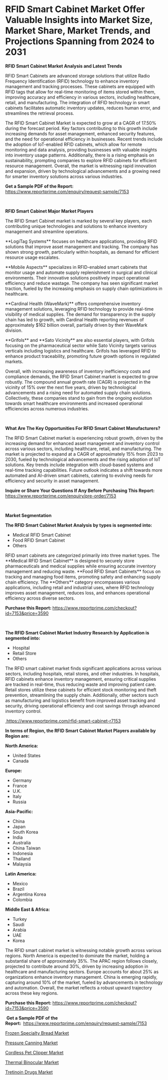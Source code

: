 <p><h1>RFID Smart Cabinet Market Offer Valuable Insights into Market Size, Market Share, Market Trends, and Projections Spanning from 2024 to 2031</h1></p><p><strong>RFID Smart Cabinet Market Analysis and Latest Trends</strong></p>
<p><p>RFID Smart Cabinets are advanced storage solutions that utilize Radio Frequency Identification (RFID) technology to enhance inventory management and tracking processes. These cabinets are equipped with RFID tags that allow for real-time monitoring of items stored within them, improving accuracy and efficiency in various sectors, including healthcare, retail, and manufacturing. The integration of RFID technology in smart cabinets facilitates automatic inventory updates, reduces human error, and streamlines the retrieval process.</p><p>The RFID Smart Cabinet Market is expected to grow at a CAGR of 17.50% during the forecast period. Key factors contributing to this growth include increasing demands for asset management, enhanced security features, and the need for operational efficiency in businesses. Recent trends include the adoption of IoT-enabled RFID cabinets, which allow for remote monitoring and data analysis, providing businesses with valuable insights into inventory usage patterns. Additionally, there is a rising emphasis on sustainability, prompting companies to explore RFID cabinets for efficient resource management. Overall, the market is witnessing rapid innovation and expansion, driven by technological advancements and a growing need for smarter inventory solutions across various industries.</p></p>
<p><strong>Get a Sample PDF of the Report:&nbsp;</strong> <a href="https://www.reportprime.com/enquiry/request-sample/7153">https://www.reportprime.com/enquiry/request-sample/7153</a></p>
<p>&nbsp;</p>
<p><strong>RFID Smart Cabinet Major Market Players</strong></p>
<p><p>The RFID Smart Cabinet market is marked by several key players, each contributing unique technologies and solutions to enhance inventory management and streamline operations. </p><p>**LogiTag Systems** focuses on healthcare applications, providing RFID solutions that improve asset management and tracking. The company has shown strong growth, particularly within hospitals, as demand for efficient resource usage escalates. </p><p>**Mobile Aspects** specializes in RFID-enabled smart cabinets that monitor usage and automate supply replenishment in surgical and clinical environments. Their innovative solutions positively impact operational efficiency and reduce wastage. The company has seen significant market traction, fueled by the increasing emphasis on supply chain optimizations in healthcare.</p><p>**Cardinal Health (WaveMark)** offers comprehensive inventory management solutions, leveraging RFID technology to provide real-time visibility of medical supplies. The demand for transparency in the supply chain has led to growth, with Cardinal Health reporting revenues of approximately $162 billion overall, partially driven by their WaveMark division.</p><p>**Grifols** and **Sato Vicinity** are also essential players, with Grifols focusing on the pharmaceutical sector while Sato Vicinity targets various verticals including logistics and healthcare. Grifols has leveraged RFID to enhance product traceability, promoting future growth options in regulated markets.</p><p>Overall, with increasing awareness of inventory inefficiency costs and compliance demands, the RFID Smart Cabinet market is expected to grow robustly. The compound annual growth rate (CAGR) is projected in the vicinity of 15% over the next five years, driven by technological advancements and a rising need for automated supply chain solutions. Collectively, these companies stand to gain from the ongoing evolution towards smart healthcare environments and increased operational efficiencies across numerous industries.</p></p>
<p>&nbsp;</p>
<p><strong>What Are The Key Opportunities For RFID Smart Cabinet Manufacturers?</strong></p>
<p><p>The RFID Smart Cabinet market is experiencing robust growth, driven by the increasing demand for enhanced asset management and inventory control across various sectors, including healthcare, retail, and manufacturing. The market is projected to expand at a CAGR of approximately 15% from 2023 to 2030, fueled by technological advancements and the rising adoption of IoT solutions. Key trends include integration with cloud-based systems and real-time tracking capabilities. Future outlook indicates a shift towards more automated and AI-driven smart cabinets, catering to evolving needs for efficiency and security in asset management.</p></p>
<p><strong>Inquire or Share Your Questions If Any Before Purchasing This Report:</strong> <a href="https://www.reportprime.com/enquiry/pre-order/7153">https://www.reportprime.com/enquiry/pre-order/7153</a></p>
<p>&nbsp;</p>
<p><strong>Market Segmentation</strong></p>
<p><strong>The RFID Smart Cabinet Market Analysis by types is segmented into:</strong></p>
<p><ul><li>Medical RFID Smart Cabinet</li><li>Food RFID Smart Cabinet</li><li>Others</li></ul></p>
<p><p>RFID smart cabinets are categorized primarily into three market types. The **Medical RFID Smart Cabinet** is designed to securely store pharmaceuticals and medical supplies while ensuring accurate inventory management and reducing waste. **Food RFID Smart Cabinets** focus on tracking and managing food items, promoting safety and enhancing supply chain efficiency. The **Others** category encompasses various applications, including retail and industrial uses, where RFID technology improves asset management, reduces loss, and enhances operational efficiency across diverse sectors.</p></p>
<p><strong>Purchase this Report:&nbsp;</strong><a href="https://www.reportprime.com/checkout?id=7153&price=3590">https://www.reportprime.com/checkout?id=7153&price=3590</a></p>
<p>&nbsp;</p>
<p><strong>The RFID Smart Cabinet Market Industry Research by Application is segmented into:</strong></p>
<p><ul><li>Hospital</li><li>Retail Store</li><li>Others</li></ul></p>
<p><p>The RFID smart cabinet market finds significant applications across various sectors, including hospitals, retail stores, and other industries. In hospitals, RFID cabinets enhance inventory management, ensuring critical supplies are tracked in real-time, thus reducing waste and improving patient care. Retail stores utilize these cabinets for efficient stock monitoring and theft prevention, streamlining the supply chain. Additionally, other sectors such as manufacturing and logistics benefit from improved asset tracking and security, driving operational efficiency and cost savings through advanced inventory control.</p></p>
<p><a href="https://www.reportprime.com/rfid-smart-cabinet-r7153">&nbsp;https://www.reportprime.com/rfid-smart-cabinet-r7153</a></p>
<p><strong>In terms of Region, the RFID Smart Cabinet Market Players available by Region are:</strong></p>
<p>
    <p> <strong> North America: </strong>
        <ul>
            <li>United States</li>
            <li>Canada</li>
        </ul>
        </p> 
    <p> <strong> Europe: </strong>
        <ul>
            <li>Germany</li>
            <li>France</li>
            <li>U.K.</li>
            <li>Italy</li>
            <li>Russia</li>
        </ul>
        </p> 
    <p> <strong> Asia-Pacific: </strong>
        <ul>
            <li>China</li>
            <li>Japan</li>
            <li>South Korea</li>
            <li>India</li>
            <li>Australia</li>
            <li>China Taiwan</li>
            <li>Indonesia</li>
            <li>Thailand</li>
            <li>Malaysia</li>
        </ul>
        </p> 
    <p> <strong> Latin America: </strong>
        <ul>
            <li>Mexico</li>
            <li>Brazil</li>
            <li>Argentina Korea</li>
            <li>Colombia</li>
        </ul>
        </p> 
    <p> <strong> Middle East & Africa: </strong>
        <ul>
            <li>Turkey</li>
            <li>Saudi</li>
            <li>Arabia</li>
            <li>UAE</li>
            <li>Korea</li>
        </ul>
    </p>
    </p>
<p><p>The RFID smart cabinet market is witnessing notable growth across various regions. North America is expected to dominate the market, holding a substantial share of approximately 35%. The APAC region follows closely, projected to contribute around 30%, driven by increasing adoption in healthcare and manufacturing sectors. Europe accounts for about 25% as organizations enhance inventory management. China is emerging rapidly, capturing around 10% of the market, fueled by advancements in technology and automation. Overall, the market reflects a robust upward trajectory across these key regions.</p></p>
<p><strong>Purchase this Report: </strong><a href="https://www.reportprime.com/checkout?id=7153&price=3590">https://www.reportprime.com/checkout?id=7153&price=3590</a></p>
<p>&nbsp;<strong>Get a Sample PDF of the Report:&nbsp;&nbsp;</strong><a href="https://www.reportprime.com/enquiry/request-sample/7153">https://www.reportprime.com/enquiry/request-sample/7153</a></p>
<p><strong></strong></p>
<p><p><a href="https://issuu.com/reportprime-2/docs/frozen-specialty-bread-market-size-_5f8effea150587">Frozen Specialty Bread Market</a></p><p><a href="https://issuu.com/reportprime-2/docs/pressure-canning-market-size-2030.p_e74eb9da89ccae">Pressure Canning Market</a></p><p><a href="https://medium.com/@janetvalentinh15/global-cordless-pet-clipper-market-trends-analysis-and-future-growth-prospects-2024-2031-903088bef067">Cordless Pet Clipper Market</a></p><p><a href="https://medium.com/@shubham99912151/thermal-binocular-market-a-global-and-regional-analysis-focus-on-region-country-level-analysis-2403ce2a1665">Thermal Binocular Market</a></p><p><a href="https://www.linkedin.com/pulse/pioneering-growth-analyzing-global-tretinoin-drugs-market-wdcae?trackingId=dgrDyU54SoS7HHn23bJXIg%3D%3D">Tretinoin Drugs Market</a></p></p>
